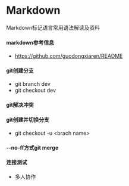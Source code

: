 # Markdown
Markdown标记语言常用语法解读及资料

#### markdown参考信息

- https://github.com/guodongxiaren/README

#### git创建分支

- git branch dev
- git checkout dev

#### git解决冲突

#### git创建并切换分支

- git checkout -u \<brach name\>

#### \--no-ff方式git merge

#### 连接测试

- 多人协作
